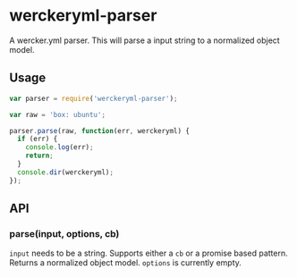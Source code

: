# werckeryml-parser

A wercker.yml parser. This will parse a input string to a normalized object
model.

## Usage

```javascript
var parser = require('werckeryml-parser');

var raw = 'box: ubuntu';

parser.parse(raw, function(err, werckeryml) {
  if (err) {
    console.log(err);
    return;
  }
  console.dir(werckeryml);
});
```

## API

### parse(input, options, cb)

`input` needs to be a string. Supports either a `cb` or a promise based
pattern. Returns a normalized object model. `options` is currently empty.

